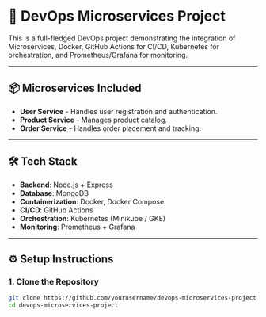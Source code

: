 # 🚀 DevOps Microservices Project

This is a full-fledged DevOps project demonstrating the integration of Microservices, Docker, GitHub Actions for CI/CD, Kubernetes for orchestration, and Prometheus/Grafana for monitoring.

---

## 📦 Microservices Included
- **User Service** - Handles user registration and authentication.
- **Product Service** - Manages product catalog.
- **Order Service** - Handles order placement and tracking.

---

## 🛠️ Tech Stack
- **Backend**: Node.js + Express
- **Database**: MongoDB
- **Containerization**: Docker, Docker Compose
- **CI/CD**: GitHub Actions
- **Orchestration**: Kubernetes (Minikube / GKE)
- **Monitoring**: Prometheus + Grafana

---

## ⚙️ Setup Instructions

### 1. Clone the Repository
```bash
git clone https://github.com/yourusername/devops-microservices-project.git
cd devops-microservices-project
